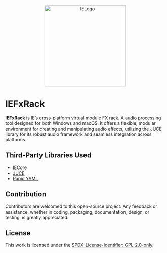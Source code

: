 <div align="center">
  <picture>
    <source media="(prefers-color-scheme: light)" srcset="https://github.com/mozahzah/IECore/raw/master/Resources/IE-Brand-Kit/IE-Logo-Alt-NoBg.png">
    <source media="(prefers-color-scheme: dark)" srcset="https://github.com/mozahzah/IECore/raw/master/Resources/IE-Brand-Kit/IE-Logo-NoBg.png">
  <img alt="IELogo" src="https://github.com/mozahzah/IECore/raw/master/Resources/IE-Brand-Kit/IE-Logo-NoBg.png" width="256">
  </picture>
</div>

# IEFxRack

**IEFxRack** is IE’s cross-platform virtual module FX rack. A audio processing tool designed for both Windows and macOS.
It offers a flexible, modular environment for creating and manipulating audio effects, utilizing the JUCE library for its robust audio framework and seamless integration across platforms.

## Third-Party Libraries Used
- [IECore](https://github.com/mozahzah/IECore.git)
- [JUCE](https://github.com/juce-framework/JUCE)
- [Rapid YAML](https://github.com/biojppm/rapidyaml)

## Contribution
Contributors are welcomed to this open-source project. Any feedback or assistance, whether in coding, packaging, documentation, design, or testing, is greatly appreciated. 

## License
This work is licensed under the [SPDX-License-Identifier: GPL-2.0-only](./LICENSE).
